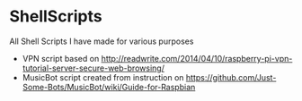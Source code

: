 # ShellScripts
All Shell Scripts I have made for various purposes
* VPN script based on http://readwrite.com/2014/04/10/raspberry-pi-vpn-tutorial-server-secure-web-browsing/ 
* MusicBot script created from instruction on https://github.com/Just-Some-Bots/MusicBot/wiki/Guide-for-Raspbian
